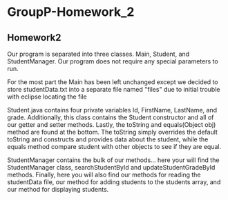# GroupP-Homework_2
## Homework2

Our program is separated into three classes. Main, Student, and StudentManager.
Our program does not require any special parameters to run. 

For the most part the Main has been left unchanged except we decided to store studentData.txt into a separate file
named "files" due to initial trouble with eclipse locating the file 

Student.java contains four private variables Id, FirstName, LastName, and grade.
Additionally, this class contains the Student constructor and all of our getter and setter methods.
Lastly, the toString and equals(Object obj) method are found at the bottom.
The toString simply overrides the default toString and constructs and provides data about the student,
while the equals method compare student with other objects to see if they are equal.

StudentManager contains the bulk of our methods...
here your will find the StudentManager class, searchStudentById and updateStudentGradeById methods.
Finally, here you will also find our methods for reading the studentData file, our method for adding students
to the students array, and our method for displaying students. 